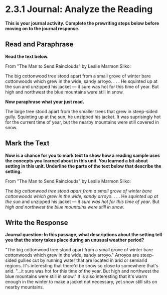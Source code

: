 # 2.3.1 Journal: Analyze the Reading

**This is your journal activity. Complete the prewriting steps below before
moving on to the journal response.**

## Read and Paraphrase

**Read the text below.**

From "The Man to Send Rainclouds" by Leslie Marmon Silko:

The big cottonwood tree stood apart from a small grove of winter bare
cottonwoods which grew in the wide, sandy arroyo. . . . He squinted up at the
sun and unzipped his jacket — it sure was hot for this time of year. But high
and northwest the blue mountains were still in snow.

**Now paraphrase what your just read.**

The large tree stood apart from the smaller trees that grew in steep-sided
gully. Squinting up at the sun, he unzipped his jacket. It was suprisingly hot
for the current time of year, but the nearby mountains were still covered in
snow.

## Mark the Text

**Now is a chance for you to mark text to show how a reading sample uses the
concepts you learned about in this unit. You learned a bit about setting in
this unit. Underline the parts of the text below that describe the setting.**

From "The Man to Send Rainclouds" by Leslie Marmon Silko:

The *big cottonwood tree stood apart from a small grove of winter bare
cottonwoods which grew in the wide, sandy arroyo*. . . . He *squinted up at
the sun* and unzipped his jacket — *it sure was hot for this time of year*.
But *high and northwest the blue mountains were still in snow*.

## Write the Response

**Journal question: In this passage, what descriptions about the setting tell
you that the story takes place during an unusual weather period?**

"The big cottonwood tree stood apart from a small grove of winter bare
cottonwoods which grew in the wide, sandy arroyo." Arroyos are steep-sided
gullies cut by running water that are located in arid or semiarid regions. It's
interesting that there'd be snow so close to somewhere that's arid. "...it sure
was hot for this time of the year. But high and northwest the blue mountains
were still in snow." It is also interesting that it's warm enough in the winter
to make a jacket not necessary, yet snow still sits on nearby mountains.
